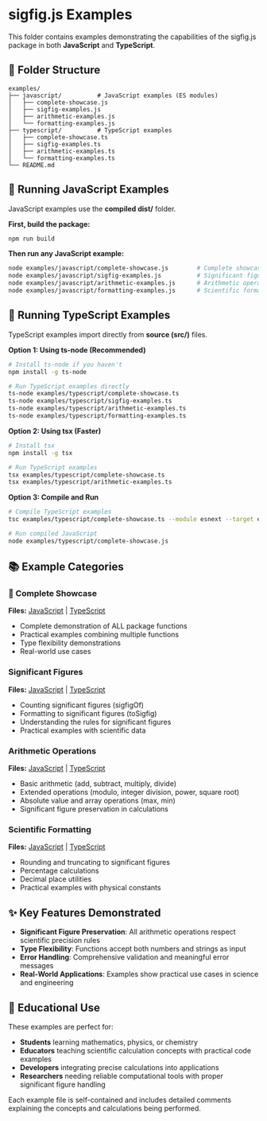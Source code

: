 # sigfig.js Examples

This folder contains examples demonstrating the capabilities of the sigfig.js package in both **JavaScript** and **TypeScript**.

## 📁 Folder Structure

```text
examples/
├── javascript/          # JavaScript examples (ES modules)
│   ├── complete-showcase.js
│   ├── sigfig-examples.js
│   ├── arithmetic-examples.js
│   └── formatting-examples.js
├── typescript/          # TypeScript examples
│   ├── complete-showcase.ts
│   ├── sigfig-examples.ts
│   ├── arithmetic-examples.ts
│   └── formatting-examples.ts
└── README.md
```

## 🚀 Running JavaScript Examples

JavaScript examples use the **compiled dist/** folder.

**First, build the package:**

```bash
npm run build
```

**Then run any JavaScript example:**

```bash
node examples/javascript/complete-showcase.js        # Complete showcase
node examples/javascript/sigfig-examples.js          # Significant figures
node examples/javascript/arithmetic-examples.js      # Arithmetic operations
node examples/javascript/formatting-examples.js      # Scientific formatting
```

## 📘 Running TypeScript Examples

TypeScript examples import directly from **source (src/)** files.

**Option 1: Using ts-node (Recommended)**

```bash
# Install ts-node if you haven't
npm install -g ts-node

# Run TypeScript examples directly
ts-node examples/typescript/complete-showcase.ts
ts-node examples/typescript/sigfig-examples.ts
ts-node examples/typescript/arithmetic-examples.ts
ts-node examples/typescript/formatting-examples.ts
```

**Option 2: Using tsx (Faster)**

```bash
# Install tsx
npm install -g tsx

# Run TypeScript examples
tsx examples/typescript/complete-showcase.ts
tsx examples/typescript/arithmetic-examples.ts
```

**Option 3: Compile and Run**

```bash
# Compile TypeScript examples
tsc examples/typescript/complete-showcase.ts --module esnext --target es2020

# Run compiled JavaScript
node examples/typescript/complete-showcase.js
```

## 📚 Example Categories

### 🎯 Complete Showcase

**Files:** [JavaScript](./javascript/complete-showcase.js) | [TypeScript](./typescript/complete-showcase.ts)

- Complete demonstration of ALL package functions
- Practical examples combining multiple functions
- Type flexibility demonstrations
- Real-world use cases

### Significant Figures

**Files:** [JavaScript](./javascript/sigfig-examples.js) | [TypeScript](./typescript/sigfig-examples.ts)

- Counting significant figures (sigfigOf)
- Formatting to significant figures (toSigfig)
- Understanding the rules for significant figures
- Practical examples with scientific data

### Arithmetic Operations

**Files:** [JavaScript](./javascript/arithmetic-examples.js) | [TypeScript](./typescript/arithmetic-examples.ts)

- Basic arithmetic (add, subtract, multiply, divide)
- Extended operations (modulo, integer division, power, square root)
- Absolute value and array operations (max, min)
- Significant figure preservation in calculations

### Scientific Formatting

**Files:** [JavaScript](./javascript/formatting-examples.js) | [TypeScript](./typescript/formatting-examples.ts)

- Rounding and truncating to significant figures
- Percentage calculations
- Decimal place utilities
- Practical examples with physical constants

## ✨ Key Features Demonstrated

- **Significant Figure Preservation**: All arithmetic operations respect scientific precision rules
- **Type Flexibility**: Functions accept both numbers and strings as input
- **Error Handling**: Comprehensive validation and meaningful error messages
- **Real-World Applications**: Examples show practical use cases in science and engineering

## 📖 Educational Use

These examples are perfect for:

- **Students** learning mathematics, physics, or chemistry
- **Educators** teaching scientific calculation concepts with practical code examples
- **Developers** integrating precise calculations into applications
- **Researchers** needing reliable computational tools with proper significant figure handling

Each example file is self-contained and includes detailed comments explaining the concepts and calculations being performed.
